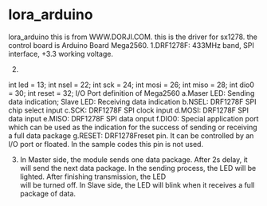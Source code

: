 # lora_arduino
lora_arduino
this is from WWW.DORJI.COM.
this is the driver for sx1278.
the control board is  Arduino  Board  Mega2560. 
1.DRF1278F: 433MHz band, SPI interface, +3.3 working voltage. 

2.
int led  = 13; 
int nsel = 22; 
int sck  = 24; 
int mosi = 26; 
int miso = 28; 
int dio0 = 30; 
int reset = 32; 
I/O Port definition of Mega2560 
a.Maser LED: Sending data indication; Slave LED: Receiving data indication 
b.NSEL: DRF1278F SPI chip select input 
c.SCK: DRF1278F SPI clock input 
d.MOSI: DRF1278F SPI data input 
e.MISO: DRF1278F SPI data onput 
f.DIO0:  Special  application  port  which  can  be  used  as  the  indication  for  the  success  of sending or receiving a full data package
g.RESET: DRF1278Freset pin. It can be controlled by an I/O port or floated. In the sample codes this pin is not used. 

3.    In Master side, the module sends one data package. After 2s delay, it will send the next data 
package.  In  the  sending  process,  the  LED  will  be  lighted.  After  finishing  transmission,  the  LED  
will be turned off. In Slave side, the LED will blink when it receives a full package of data. 
